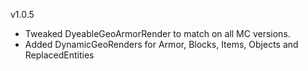 v1.0.5

- Tweaked DyeableGeoArmorRender to match on all MC versions.
- Added DynamicGeoRenders for Armor, Blocks, Items, Objects and ReplacedEntities